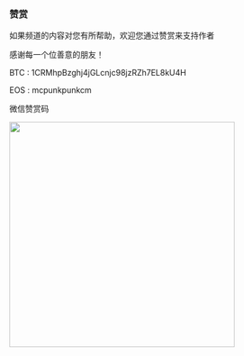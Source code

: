 ### 赞赏

<p>如果频道的内容对您有所帮助，欢迎您通过赞赏来支持作者</p>
<p>感谢每一个位善意的朋友！<p>
<p>BTC : 1CRMhpBzghj4jGLcnjc98jzRZh7EL8kU4H</p>
<p>EOS : mcpunkpunkcm</p>
<p>微信赞赏码</p>
<img src ="https://wx3.sinaimg.cn/large/79f662e9gy1gaf0rgsj1lj20st0sttcc.jpg" width= "400px">
